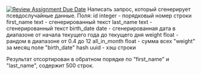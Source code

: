 [![Review Assignment Due Date](https://classroom.github.com/assets/deadline-readme-button-24ddc0f5d75046c5622901739e7c5dd533143b0c8e959d652212380cedb1ea36.svg)](https://classroom.github.com/a/X04JntxH)
Написать запрос, который сгенерирует псевдослучайные данные. Поля:
id integer         - порядковый номер строки
first_name text    - сгенерированный текст
last_name text     - сгенерированный текст 
birth_date date    - сгенерированная дата в диапазоне от начала текущего года до текущего дня
weight float       - рандом в диапазоне от 0.4 до 12
all_in_month float - сумма всех "weight" за месяц поле "birth_date"
hash uuid          - хэш строки

Результат отсортирован в обратном порядке по "first_name" и "last_name", содержит 500 строк.